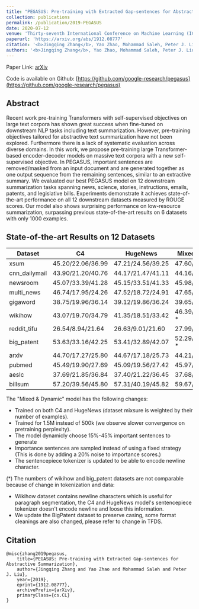 ```yaml
---
title: "PEGASUS: Pre-training with Extracted Gap-sentences for Abstractive Summarization"
collection: publications
permalink: /publication/2019-PEGASUS
date: 2020-07-12
venue: 'Thirty-seventh International Conference on Machine Learning (ICML 2020)'
paperurl: 'https://arxiv.org/abs/1912.08777'
citation: '<b>Jingqing Zhang</b>, Yao Zhao, Mohammad Saleh, Peter J. Liu. "PEGASUS: Pre-training with Extracted Gap-sentences for Abstractive Summarization." Thirty-seventh International Conference on Machine Learning (ICML). 2020. '
authors: '<b>Jingqing Zhang</b>, Yao Zhao, Mohammad Saleh, Peter J. Liu'
---
```


Paper Link: [arXiv](https://arxiv.org/pdf/1912.08777.pdf) 

Code is available on Github: [https://github.com/google-research/pegasus](https://github.com/google-research/pegasus)

## Abstract
Recent work pre-training Transformers with self-supervised objectives on large text corpora has shown great success when fine-tuned on downstream NLP tasks including text summarization. However, pre-training objectives tailored for abstractive text summarization have not been explored. Furthermore there is a lack of systematic evaluation across diverse domains. In this work, we propose pre-training large Transformer-based encoder-decoder models on massive text corpora with a new self-supervised objective. In PEGASUS, important sentences are removed/masked from an input document and are generated together as one output sequence from the remaining sentences, similar to an extractive summary. We evaluated our best PEGASUS model on 12 downstream summarization tasks spanning news, science, stories, instructions, emails, patents, and legislative bills. Experiments demonstrate it achieves state-of-the-art performance on all 12 downstream datasets measured by ROUGE scores. Our model also shows surprising performance on low-resource summarization, surpassing previous state-of-the-art results on 6 datasets with only 1000 examples.

## State-of-the-art Results on 12 Datasets

| Dataset | C4 | HugeNews | Mixed & Dynamic|
| ---- | ---- | ---- | ----|
| xsum | 45.20/22.06/36.99 | 47.21/24.56/39.25 | 47.60/24.83/39.64|
| cnn_dailymail | 43.90/21.20/40.76 | 44.17/21.47/41.11 | 44.16/21.56/41.30|
| newsroom | 45.07/33.39/41.28 | 45.15/33.51/41.33 | 45.98/34.20/42.18|
| multi_news | 46.74/17.95/24.26 | 47.52/18.72/24.91 | 47.65/18.75/24.95|
| gigaword | 38.75/19.96/36.14 | 39.12/19.86/36.24 | 39.65/20.47/36.76|
| wikihow | 43.07/19.70/34.79 | 41.35/18.51/33.42 | 46.39/22.12/38.41 *|
| reddit_tifu | 26.54/8.94/21.64 | 26.63/9.01/21.60 | 27.99/9.81/22.94|
| big_patent | 53.63/33.16/42.25 | 53.41/32.89/42.07 | 52.29/33.08/41.66 *|
| arxiv | 44.70/17.27/25.80 | 44.67/17.18/25.73 | 44.21/16.95/25.67|
| pubmed | 45.49/19.90/27.69 | 45.09/19.56/27.42 | 45.97/20.15/28.25|
| aeslc | 37.69/21.85/36.84 | 37.40/21.22/36.45 | 37.68/21.25/36.51|
| billsum | 57.20/39.56/45.80 | 57.31/40.19/45.82 | 59.67/41.58/47.59|

The "Mixed & Dynamic" model has the following changes:
- Trained on both C4 and HugeNews (dataset mixsure is weighted by their number of examples). 
- Trained for 1.5M instead of 500k (we observe slower convergence on pretraining perplexity).
- The model dynamicly choose 15%-45% important sentences to generate
- Importance sentences are sampled instead of using a fixed strategy (This is done by adding a 20% noise to importance scores.) 
- The sentencepiece tokenizer is updated to be able to encode newline character.


(*) The numbers of wikihow and big_patent datasets are not comparable because of change in tokenization and data:
- Wikihow dataset contains newline characters which is useful for paragraph segmentation, the C4 and HugeNews model's sentencepiece tokenizer doesn't encode newline and loose this information.
- We update the BigPatent dataset to preserve casing, some format cleanings are also changed, please refer to change in TFDS.


## Citation
```
@misc{zhang2019pegasus,
    title={PEGASUS: Pre-training with Extracted Gap-sentences for Abstractive Summarization},
    author={Jingqing Zhang and Yao Zhao and Mohammad Saleh and Peter J. Liu},
    year={2019},
    eprint={1912.08777},
    archivePrefix={arXiv},
    primaryClass={cs.CL}
}
```
